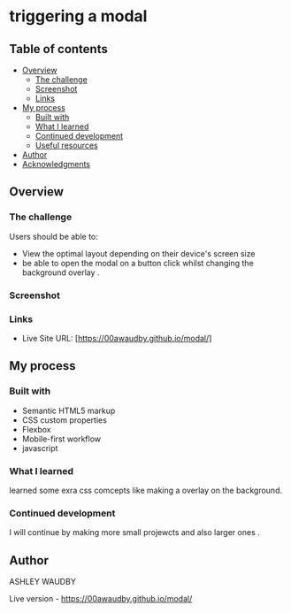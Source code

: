 # triggering a modal
 

## Table of contents

- [Overview](#overview)
  - [The challenge](#the-challenge)
  - [Screenshot](#screenshot)
  - [Links](#links)
- [My process](#my-process)
  - [Built with](#built-with)
  - [What I learned](#what-i-learned)
  - [Continued development](#continued-development)
  - [Useful resources](#useful-resources)
- [Author](#author)
- [Acknowledgments](#acknowledgments)



## Overview

### The challenge

Users should be able to:

- View the optimal layout depending on their device's screen size
- be able to open the modal on a button click whilst changing the background overlay .

### Screenshot









### Links


- Live Site URL: [https://00awaudby.github.io/modal/]

## My process

### Built with

- Semantic HTML5 markup
- CSS custom properties
- Flexbox
- Mobile-first workflow
- javascript


### What I learned

learned some exra css comcepts like making a overlay on the background.


### Continued development

I will continue by making more small projewcts and also larger ones .


## Author
 ASHLEY WAUDBY








Live version - https://00awaudby.github.io/modal/
